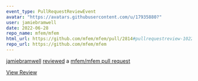 ```yaml
---
event_type: PullRequestReviewEvent
avatar: "https://avatars.githubusercontent.com/u/17935880?"
user: jamiebramwell
date: 2022-06-28
repo_name: mfem/mfem
html_url: https://github.com/mfem/mfem/pull/2814#pullrequestreview-1022236443
repo_url: https://github.com/mfem/mfem
---
```


<a href='https://github.com/jamiebramwell' target='_blank'>jamiebramwell</a> <a href='https://github.com/mfem/mfem/pull/2814#pullrequestreview-1022236443' target='_blank'>reviewed</a> a <a href='https://github.com/mfem/mfem/pull/2814' target='_blank'>mfem/mfem pull request</a>

<small></small>

<a href='https://github.com/mfem/mfem/pull/2814#pullrequestreview-1022236443' target='_blank'>View Review</a>